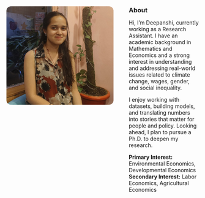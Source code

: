 <div style="display: flex; align-items: flex-start; gap: 40px;">

  <!-- Profile Image -->
  <div>
    <img src="1758385206805.jpg" width="280" style="border-radius: 12px; display: block; margin: 0;">
  </div>

  <!-- About Section -->
  <div style="flex: 1; margin: 0;">
    <h3 style="margin: 0;">About</h3>
    <p>
      Hi, I’m Deepanshi, currently working as a Research Assistant. I have an academic background in Mathematics and Economics and a strong interest in understanding and addressing real-world issues related to climate change, wages, gender, and social inequality.
    </p>
    <p>
      I enjoy working with datasets, building models, and translating numbers into stories that matter for people and policy. Looking ahead, I plan to pursue a Ph.D. to deepen my research.
    </p>
    <p>
      <b>Primary Interest:</b> Environmental Economics, Developmental Economics<br>
      <b>Secondary Interest:</b> Labor Economics, Agricultural Economics
    </p>
  </div>

</div>
